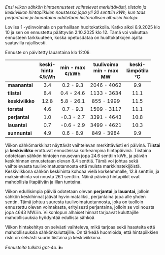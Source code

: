 *Ensi viikon sähkön hintaennusteet vaihtelevat merkittävästi, tiistain ja keskiviikon hintapiikkien noustessa jopa yli 20 senttiin kWh, kun taas perjantaina ja lauantaina odotetaan historiallisen alhaisia hintoja.*

Loviisa 1 -ydinvoimala on parhaillaan huoltokatkolla. Katko alkoi 6.9.2025 klo 10 ja sen on ennustettu päättyvän 2.10.2025 klo 12. Tämä voi vaikuttaa ennusteen tarkkuuteen, koska opetusdataa on huoltokatkojen ajalta saatavilla rajallisesti.

Ennuste on päivitetty lauantaina klo 12:09.

|             | keski-<br>hinta<br>¢/kWh | min - max<br>¢/kWh | tuulivoima<br>min - max<br>MW | keski-<br>lämpötila<br>°C |
|:------------|:----------------:|:----------------:|:-------------:|:-------------:|
| **maanantai** | 3.4 | 0.2 - 9.3 | 2046 - 4062 | 9.9 |
| **tiistai**   | 8.4 | 0.4 - 24.6 | 1133 - 3634 | 11.1 |
| **keskiviikko** | 12.8 | 5.8 - 26.1 | 855 - 1999 | 11.5 |
| **torstai**   | 4.6 | 0.7 - 9.3 | 1509 - 3117 | 11.1 |
| **perjantai** | 1.0 | -0.3 - 2.7 | 3391 - 4643 | 10.8 |
| **lauantai** | 0.7 | -0.6 - 2.9 | 3499 - 4621 | 10.3 |
| **sunnuntai** | 4.9 | 0.6 - 8.9 | 849 - 3984 | 9.9 |

Viikon sähkömarkkinat näyttävät vaihtelevan merkittävästi eri päivinä. **Tiistai** ja **keskiviikko** erottuvat ennusteissa korkeampina hintapäivinä. Tiistaina odotetaan sähkön hintojen nousevan jopa 24.6 senttiin kWh, ja päivän keskihinnan ennustetaan olevan 8.4 senttiä. Tämä voi johtua sekä vaihtelevasta tuulivoimatuotannosta että muista markkinatekijöistä. Keskiviikkona sähkön keskihinta kohoaa vielä korkeammalle, 12.8 senttiin, ja maksimihinta voi nousta 26.1 senttiin. Näinä päivinä hintapiikit ovat mahdollisia iltapäivän ja illan tunteina.

Viikon edullisimpia päiviä odotetaan olevan **perjantai** ja **lauantai**, jolloin sähkön keskihinnat jäävät hyvin mataliksi, perjantaina jopa alle yhden sentin. Tämä johtuu suuresta tuulivoimatuotannosta, joka on tuolloin ennustettu olevan voimakasta, erityisesti perjantaina, jolloin se voi nousta jopa 4643 MW:iin. Viikonlopun alhaiset hinnat tarjoavat kuluttajille mahdollisuuksia hyödyntää edullista sähköä.

Viikon hintakehitys on selvästi vaihteleva, mikä tarjoaa sekä haasteita että mahdollisuuksia sähkönkuluttajille. On tärkeää huomioida, että hintapiikkien riski on selvästi suurin tiistaina ja keskiviikkona.

*Ennusteita tulkitsi gpt-4o.* 🌬️
